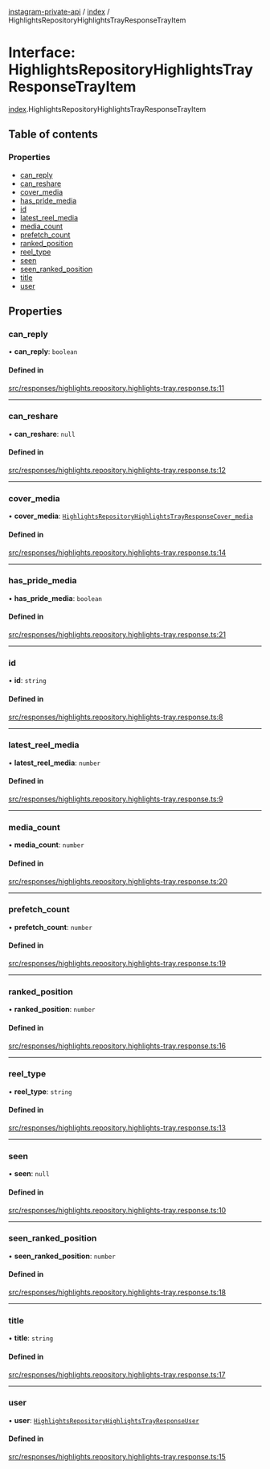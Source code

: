 [instagram-private-api](../../README.md) / [index](../../modules/index.md) / HighlightsRepositoryHighlightsTrayResponseTrayItem

# Interface: HighlightsRepositoryHighlightsTrayResponseTrayItem

[index](../../modules/index.md).HighlightsRepositoryHighlightsTrayResponseTrayItem

## Table of contents

### Properties

- [can\_reply](HighlightsRepositoryHighlightsTrayResponseTrayItem.md#can_reply)
- [can\_reshare](HighlightsRepositoryHighlightsTrayResponseTrayItem.md#can_reshare)
- [cover\_media](HighlightsRepositoryHighlightsTrayResponseTrayItem.md#cover_media)
- [has\_pride\_media](HighlightsRepositoryHighlightsTrayResponseTrayItem.md#has_pride_media)
- [id](HighlightsRepositoryHighlightsTrayResponseTrayItem.md#id)
- [latest\_reel\_media](HighlightsRepositoryHighlightsTrayResponseTrayItem.md#latest_reel_media)
- [media\_count](HighlightsRepositoryHighlightsTrayResponseTrayItem.md#media_count)
- [prefetch\_count](HighlightsRepositoryHighlightsTrayResponseTrayItem.md#prefetch_count)
- [ranked\_position](HighlightsRepositoryHighlightsTrayResponseTrayItem.md#ranked_position)
- [reel\_type](HighlightsRepositoryHighlightsTrayResponseTrayItem.md#reel_type)
- [seen](HighlightsRepositoryHighlightsTrayResponseTrayItem.md#seen)
- [seen\_ranked\_position](HighlightsRepositoryHighlightsTrayResponseTrayItem.md#seen_ranked_position)
- [title](HighlightsRepositoryHighlightsTrayResponseTrayItem.md#title)
- [user](HighlightsRepositoryHighlightsTrayResponseTrayItem.md#user)

## Properties

### can\_reply

• **can\_reply**: `boolean`

#### Defined in

[src/responses/highlights.repository.highlights-tray.response.ts:11](https://github.com/Nerixyz/instagram-private-api/blob/0e0721c/src/responses/highlights.repository.highlights-tray.response.ts#L11)

___

### can\_reshare

• **can\_reshare**: ``null``

#### Defined in

[src/responses/highlights.repository.highlights-tray.response.ts:12](https://github.com/Nerixyz/instagram-private-api/blob/0e0721c/src/responses/highlights.repository.highlights-tray.response.ts#L12)

___

### cover\_media

• **cover\_media**: [`HighlightsRepositoryHighlightsTrayResponseCover_media`](HighlightsRepositoryHighlightsTrayResponseCover_media.md)

#### Defined in

[src/responses/highlights.repository.highlights-tray.response.ts:14](https://github.com/Nerixyz/instagram-private-api/blob/0e0721c/src/responses/highlights.repository.highlights-tray.response.ts#L14)

___

### has\_pride\_media

• **has\_pride\_media**: `boolean`

#### Defined in

[src/responses/highlights.repository.highlights-tray.response.ts:21](https://github.com/Nerixyz/instagram-private-api/blob/0e0721c/src/responses/highlights.repository.highlights-tray.response.ts#L21)

___

### id

• **id**: `string`

#### Defined in

[src/responses/highlights.repository.highlights-tray.response.ts:8](https://github.com/Nerixyz/instagram-private-api/blob/0e0721c/src/responses/highlights.repository.highlights-tray.response.ts#L8)

___

### latest\_reel\_media

• **latest\_reel\_media**: `number`

#### Defined in

[src/responses/highlights.repository.highlights-tray.response.ts:9](https://github.com/Nerixyz/instagram-private-api/blob/0e0721c/src/responses/highlights.repository.highlights-tray.response.ts#L9)

___

### media\_count

• **media\_count**: `number`

#### Defined in

[src/responses/highlights.repository.highlights-tray.response.ts:20](https://github.com/Nerixyz/instagram-private-api/blob/0e0721c/src/responses/highlights.repository.highlights-tray.response.ts#L20)

___

### prefetch\_count

• **prefetch\_count**: `number`

#### Defined in

[src/responses/highlights.repository.highlights-tray.response.ts:19](https://github.com/Nerixyz/instagram-private-api/blob/0e0721c/src/responses/highlights.repository.highlights-tray.response.ts#L19)

___

### ranked\_position

• **ranked\_position**: `number`

#### Defined in

[src/responses/highlights.repository.highlights-tray.response.ts:16](https://github.com/Nerixyz/instagram-private-api/blob/0e0721c/src/responses/highlights.repository.highlights-tray.response.ts#L16)

___

### reel\_type

• **reel\_type**: `string`

#### Defined in

[src/responses/highlights.repository.highlights-tray.response.ts:13](https://github.com/Nerixyz/instagram-private-api/blob/0e0721c/src/responses/highlights.repository.highlights-tray.response.ts#L13)

___

### seen

• **seen**: ``null``

#### Defined in

[src/responses/highlights.repository.highlights-tray.response.ts:10](https://github.com/Nerixyz/instagram-private-api/blob/0e0721c/src/responses/highlights.repository.highlights-tray.response.ts#L10)

___

### seen\_ranked\_position

• **seen\_ranked\_position**: `number`

#### Defined in

[src/responses/highlights.repository.highlights-tray.response.ts:18](https://github.com/Nerixyz/instagram-private-api/blob/0e0721c/src/responses/highlights.repository.highlights-tray.response.ts#L18)

___

### title

• **title**: `string`

#### Defined in

[src/responses/highlights.repository.highlights-tray.response.ts:17](https://github.com/Nerixyz/instagram-private-api/blob/0e0721c/src/responses/highlights.repository.highlights-tray.response.ts#L17)

___

### user

• **user**: [`HighlightsRepositoryHighlightsTrayResponseUser`](HighlightsRepositoryHighlightsTrayResponseUser.md)

#### Defined in

[src/responses/highlights.repository.highlights-tray.response.ts:15](https://github.com/Nerixyz/instagram-private-api/blob/0e0721c/src/responses/highlights.repository.highlights-tray.response.ts#L15)
